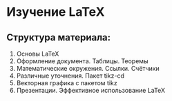 # Изучение LaTeX

## Структура материала:
1. Основы LaTeX
2. Оформление документа. Таблицы. Теоремы
3. Математические окружения. Ссылки. Счётчики
4. Различные уточнения. Пакет tikz-cd
5. Векторная графика с пакетом tikz
6. Презентации. Эффективное использование LaTeX
